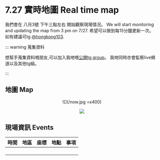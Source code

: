 # 7.27 實時地圖 Real time map

我們會在 八月3號 下午三點左右 開始觀察現場情況。  We will start monitoring and updating the map from 3 pm on 7/27.  希望可以做到每15分鐘更新一次。  如有建議可tg [@hongkong103](https://t.me/hongkong103).

::: warning 蒐集資料

想幫手蒐集資料嘅朋友,可以加入我哋嘅[公開tg group](https://t.me/map728)。 我哋同時亦會監察live頻道以及其他tg組。

:::

## 地圖 Map

<center>

![](/now.jpg =x400)

![](/YTM-16.5-full.png)

</center>
<!-- ![](https://live.staticflickr.com/65535/48384696931_6932aac88f_b.jpg) -->

## 現場資訊 Events

<!-- <Foldable> -->

<!-- 座標地點可參考[空白地圖](/721-blank.jpg)。  如要事先列印, 可用[這PDF檔案](/721-blank.pdf)。 -->

| 時間  |  地區  |      座標      |                 地點                 | 事項                                             |
|:-----:|:------:|:--------------:|:------------------------------------:|:-------------------------------------------------|
|       |        |                |                                      |                                                  |
|       |        |                |                                      |                                                  |
|       |        |                |                                      |                                                  |
|       |        |                |                                      |                                                  |
